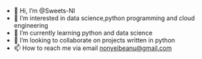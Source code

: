 - 👋 Hi, I’m @Sweets-NI
- 👀 I’m interested in data science,python programming and cloud engineering
- 🌱 I’m currently learning python and data science
- 💞️ I’m looking to collaborate on projects written in python
- 📫 How to reach me via email nonyeibeanu@gmail.com

<!---
Sweets-NI/Sweets-NI is a ✨ special ✨ repository because its `README.md` (this file) appears on your GitHub profile.
You can click the Preview link to take a look at your changes.
--->
